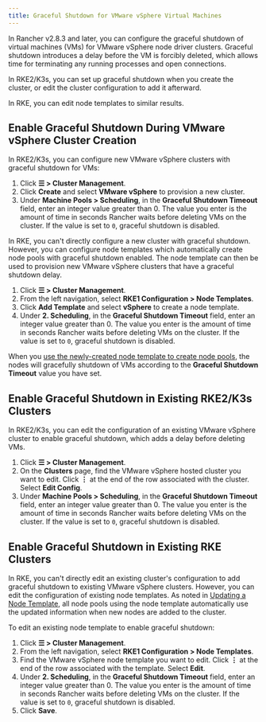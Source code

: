 ```yaml
---
title: Graceful Shutdown for VMware vSphere Virtual Machines
---
```


<head>
  <link rel="canonical" href="https://ranchermanager.docs.rancher.com/how-to-guides/new-user-guides/launch-kubernetes-with-rancher/use-new-nodes-in-an-infra-provider/vsphere/shutdown-vm"/>
</head>

In Rancher v2.8.3 and later, you can configure the graceful shutdown of virtual machines (VMs) for VMware vSphere node driver clusters. Graceful shutdown introduces a delay before the VM is forcibly deleted, which allows time for terminating any running processes and open connections.

In RKE2/K3s, you can set up graceful shutdown when you create the cluster, or edit the cluster configuration to add it afterward. 

In RKE, you can edit node templates to similar results.

## Enable Graceful Shutdown During VMware vSphere Cluster Creation 

<Tabs>
<TabItem value="RKE2/K3s">

In RKE2/K3s, you can configure new VMware vSphere clusters with graceful shutdown for VMs:

1. Click **☰ > Cluster Management**.
1. Click **Create** and select **VMware vSphere** to provision a new cluster.
1. Under **Machine Pools > Scheduling**, in the **Graceful Shutdown Timeout** field, enter an integer value greater than 0. The value you enter is the amount of time in seconds Rancher waits before deleting VMs on the cluster. If the value is set to `0`, graceful shutdown is disabled.

</TabItem>
<TabItem value="RKE">

In RKE, you can't directly configure a new cluster with graceful shutdown. However, you can configure node templates which automatically create node pools with graceful shutdown enabled. The node template can then be used to provision new VMware vSphere clusters that have a graceful shutdown delay. 

1. Click **☰ > Cluster Management**.
1. From the left navigation, select **RKE1 Configuration > Node Templates**.
1. Click **Add Template** and select **vSphere** to create a node template.
1. Under **2. Scheduling**, in the **Graceful Shutdown Timeout** field, enter an integer value greater than 0. The value you enter is the amount of time in seconds Rancher waits before deleting VMs on the cluster. If the value is set to `0`, graceful shutdown is disabled.

When you [use the newly-created node template to create node pools](../use-new-nodes-in-an-infra-provider.md), the nodes will gracefully shutdown of VMs according to the **Graceful Shutdown Timeout** value you have set.

</TabItem>
</Tabs>

## Enable Graceful Shutdown in Existing RKE2/K3s Clusters

In RKE2/K3s, you can edit the configuration of an existing VMware vSphere cluster to enable graceful shutdown, which adds a delay before deleting VMs.

1. Click **☰ > Cluster Management**.
1. On the **Clusters** page, find the VMware vSphere hosted cluster you want to edit. Click **⋮** at the end of the row associated with the cluster. Select **Edit Config**.
1. Under **Machine Pools > Scheduling**, in the **Graceful Shutdown Timeout** field, enter an integer value greater than 0. The value you enter is the amount of time in seconds Rancher waits before deleting VMs on the cluster. If the value is set to `0`, graceful shutdown is disabled.

## Enable Graceful Shutdown in Existing RKE Clusters

In RKE, you can't directly edit an existing cluster's configuration to add graceful shutdown to existing VMware vSphere clusters. However, you can edit the configuration of existing node templates. As noted in [Updating a Node Template](../../../../../reference-guides/user-settings/manage-node-template.mds#updating-a-node-template), all node pools using the node template automatically use the updated information when new nodes are added to the cluster.

To edit an existing node template to enable graceful shutdown:

1. Click **☰ > Cluster Management**.
1. From the left navigation, select **RKE1 Configuration > Node Templates**.
1. Find the VMware vSphere node template you want to edit. Click **⋮** at the end of the row associated with the template. Select **Edit**.
1. Under **2. Scheduling**, in the **Graceful Shutdown Timeout** field, enter an integer value greater than 0. The value you enter is the amount of time in seconds Rancher waits before deleting VMs on the cluster. If the value is set to `0`, graceful shutdown is disabled.
1. Click **Save**.
